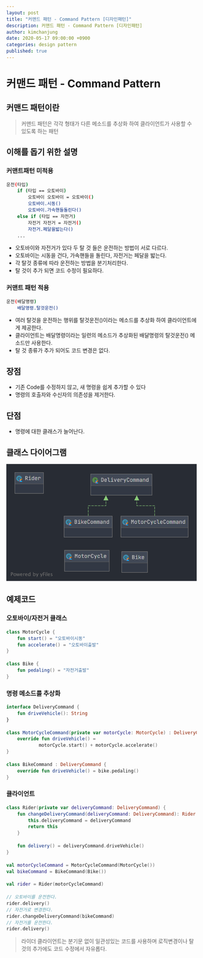 ```yaml
---
layout: post
title: "커맨드 패턴 - Command Pattern [디자인패턴]"
description: 커맨드 패턴 - Command Pattern [디자인패턴]
author: kimchanjung
date: 2020-05-17 09:00:00 +0900
categories: design pattern
published: true
---
```


# 커맨드 패턴 - Command Pattern

## 커맨드 패턴이란
> 커맨드 패턴은 각각 형태가 다른 메소드를 추상화 하여 클라이언트가 사용할 수 있도록 하는 패턴

## 이해를 돕기 위한 설명
### 커맨트패턴 미적용
```bash
운전(타입)
    if (타입 == 오토바이)
        오토바이 오토바이 = 오토바이()
        오토바이.시동()
        오토바이.가속핸들돌린다()
    else if (타입 == 자전거)
        자전거 자전거 = 자전거()
        자전거.페달을밟는다()
    ...        
```  

- 오토바이와 자전거가 있다 두 탈 것 들은 운전하는 방법이 서로 다르다.
- 오토바이는 시동을 건다, 가속핸들을 돌린다, 자전거는 페달을 밟는다.
- 각 탈것 종류에 따라 운전하는 방법을 분기처리한다.
- 탈 것이 추가 되면 코드 수정이 필요하다.

### 커맨트 패턴 적용 
```bash
운전(배달명령)
    배달명령.탈것운전()
```  

- 여러 탈것을 운전하는 행위를 탈것운전()이라는 메소드를 추상화 하여 클라이언트에게 제공한다.
- 클라이언트는 배달명령이라는 일련의 메소드가 추상화된 배달명령의 탈것운전() 메소드만 사용한다.
- 탈 것 종류가 추가 되어도 코드 변경은 없다.

 ## 장점
 - 기존 Code를 수정하지 않고, 새 명령을 쉽게 추가할 수 있다
 - 명령의 호출자와 수신자의 의존성을 제거한다.  
 
 ## 단점
 - 명령에 대한 클래스가 늘어난다.

## 클래스 다이어그램
![class-diagram](/post-img/design-pattern/command-pattern-class-diagram.png)


## 예제코드
### 오토바이/자전거 클래스

```kotlin
class MotorCycle {
    fun start() = "오토바이시동"
    fun accelerate() = "오토바이출발"
}

class Bike {
    fun pedaling() = "자전거출발"
}
```
### 명령 메소드를 추상화
```kotlin
interface DeliveryCommand {
    fun driveVehicle(): String
}

class MotorCycleCommand(private var motorCycle: MotorCycle) : DeliveryCommand {
    override fun driveVehicle() =
            motorCycle.start() + motorCycle.accelerate()
}

class BikeCommand : DeliveryCommand {
    override fun driveVehicle() = bike.pedaling()
}
```

### 클라이언트

```kotlin
class Rider(private var deliveryCommand: DeliveryCommand) {
    fun changeDeliveryCommand(deliveryCommand: DeliveryCommand): Rider {
        this.deliveryCommand = deliveryCommand
        return this
    }

    fun delivery() = deliveryCommand.driveVehicle()
}

val motorCycleCommand = MotorCycleCommand(MotorCycle())
val bikeCommand = BikeCommand(Bike())

val rider = Rider(motorCycleCommand)

// 오토바이를 운전한다.
rider.delivery()
// 자전거로 변경한다.
rider.changeDeliveryCommand(bikeCommand)
// 자전거를 운전한다.
rider.delivery()
```
> 라이더 클라이언트는 분기문 없이 일관성있는 코드를 사용하며 로직변경이나 탈것의 추가에도 코드 수정에서 자유롭다. 

